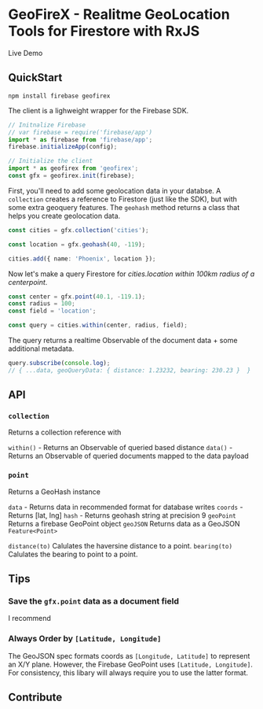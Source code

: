 # GeoFireX - Realitme GeoLocation Tools for Firestore with RxJS

Live Demo

## QuickStart

```shell
npm install firebase geofirex
```

The client is a lighweight wrapper for the Firebase SDK.

```ts
// Initnalize Firebase
// var firebase = require('firebase/app')
import * as firebase from 'firebase/app';
firebase.initializeApp(config);

// Initialize the client
import * as geofirex from 'geofirex';
const gfx = geofirex.init(firebase);
```

First, you'll need to add some geolocation data in your databse. A `collection` creates a reference to Firestore (just like the SDK), but with some extra geoquery features. The `geohash` method returns a class that helps you create geolocation data.

```ts
const cities = gfx.collection('cities');

const location = gfx.geohash(40, -119);

cities.add({ name: 'Phoenix', location });
```

Now let's make a query Firestore for _cities.location within 100km radius of a centerpoint_.

```ts
const center = gfx.point(40.1, -119.1);
const radius = 100;
const field = 'location';

const query = cities.within(center, radius, field);
```

The query returns a realtime Observable of the document data + some additional metadata.

```ts
query.subscribe(console.log);
// { ...data, geoQueryData: { distance: 1.23232, bearing: 230.23 }  }
```

## API

### `collection`

Returns a collection reference with

`within()` - Returns an Observable of queried based distance
`data()` - Returns an Observable of queried documents mapped to the data payload

### `point`

Returns a GeoHash instance

`data` - Returns data in recommended format for database writes
`coords` - Returns [lat, lng]
`hash` - Returns geohash string at precision 9
`geoPoint` Returns a firebase GeoPoint object
`geoJSON` Returns data as a GeoJSON `Feature<Point>`

`distance(to)` Calulates the haversine distance to a point.
`bearing(to)` Calulates the bearing to point to a point.

## Tips

### Save the `gfx.point` data as a document field

I recommend

### Always Order by `[Latitude, Longitude]`

The GeoJSON spec formats coords as `[Longitude, Latitude]` to represent an X/Y plane. However, the Firebase GeoPoint uses `[Latitude, Longitude]`. For consistency, this libary will always require you to use the latter format.

## Contribute
